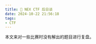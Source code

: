 ```yaml
---
title: 🤔 NEX CTF 后日谈
date: 2024-10-22 21:56:18
tags:
- CTF
---
```


本文来对一些比赛时没有解出的题目进行复盘。

<!--more-->

